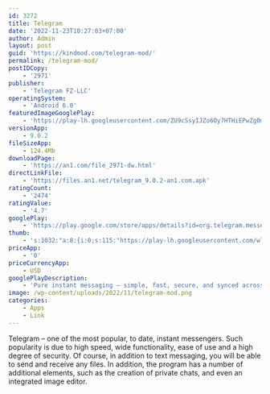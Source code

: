 ```yaml
---
id: 3272
title: Telegram
date: '2022-11-23T10:27:03+07:00'
author: Admin
layout: post
guid: 'https://kindmod.com/telegram-mod/'
permalink: /telegram-mod/
postIDCopy:
    - '2971'
publisher:
    - 'Telegram FZ-LLC'
operatingSystem:
    - 'Android 6.0'
featuredImageGooglePlay:
    - 'https://play-lh.googleusercontent.com/ZU9cSsyIJZo6Oy7HTHiEPwZg0m2Crep-d5ZrfajqtsH-qgUXSqKpNA2FpPDTn-7qA5Q'
versionApp:
    - 9.0.2
fileSizeApp:
    - 124.4Mb
downloadPage:
    - 'https://an1.com/file_2971-dw.html'
directLinkFile:
    - 'https://files.an1.net/telegram_9.0.2-an1.com.apk'
ratingCount:
    - '2474'
ratingValue:
    - '4.7'
googlePlay:
    - 'https://play.google.com/store/apps/details?id=org.telegram.messenger'
thumb:
    - 's:1032:"a:8:{i:0;s:115:"https://play-lh.googleusercontent.com/wlwY1vowGxTrvQMRDHJD21iYBG7S_E09QbKPY-L6dqEc4UxCi0fDQiNuCBonFYED1yU=w526-h296";i:1;s:115:"https://play-lh.googleusercontent.com/xdjWKko-a2DFtICA6tfP0vXSBIDTFl_iprhVQb9HnS-rGjyR1wZckqM721qHsF-2z0U=w526-h296";i:2;s:116:"https://play-lh.googleusercontent.com/NaeXtT-aGP9_R8LROs3XyWVc6eU7sxYuuywNwg3c99AjRtj6cCoPaJynhP0t8uynF6hm=w526-h296";i:3;s:116:"https://play-lh.googleusercontent.com/J5JG9T92CSZopWKloI00_DsmyQprRvEwItBwPkESjcAlIKy5v4ae3T4pmbH1sWFf3RTQ=w526-h296";i:4;s:116:"https://play-lh.googleusercontent.com/9HoCw2kOVFD504YpjDyk1Aa5WtcbDsxS_wesF-yT-5iHEvRgHZXT22g2clFXGGwoCTOt=w526-h296";i:5;s:115:"https://play-lh.googleusercontent.com/bDGf2oHe1y_uaFE6XCh2kYicn3-1yiLMTI5hae9s5zMaNPzOpj04An1URWQyw5m5JhA=w526-h296";i:6;s:114:"https://play-lh.googleusercontent.com/v0zodHEHUcMgUZSK490M9L5c3Grk5pkDHL-TTdfQK3098Wg0W2bxbK1-cmgN9aKEuQ=w526-h296";i:7;s:115:"https://play-lh.googleusercontent.com/-4x3oxK3bMWXTpwPrlai_HYHcHnH_sa8KvYj5KvYPwjSZV7rsg4kpIafYhfnRvBsUtc=w526-h296";}";'
priceApp:
    - '0'
priceCurrencyApp:
    - USD
googlePlayDescription:
    - 'Pure instant messaging — simple, fast, secure, and synced across all your devices. One of the world''s top 10 most downloaded apps with over 500 million active users.'
image: /wp-content/uploads/2022/11/telegram-mod.png
categories:
    - Apps
    - Link
---
```


Telegram – one of the most popular, to date, instant messengers. Such popularity is due to high speed, wide functionality, ease of use and a high degree of security. Of course, in addition to text messaging, you will be able to send and receive any files. In addition, the program has a number of additional elements, such as the creation of private chats, and even an integrated image editor.